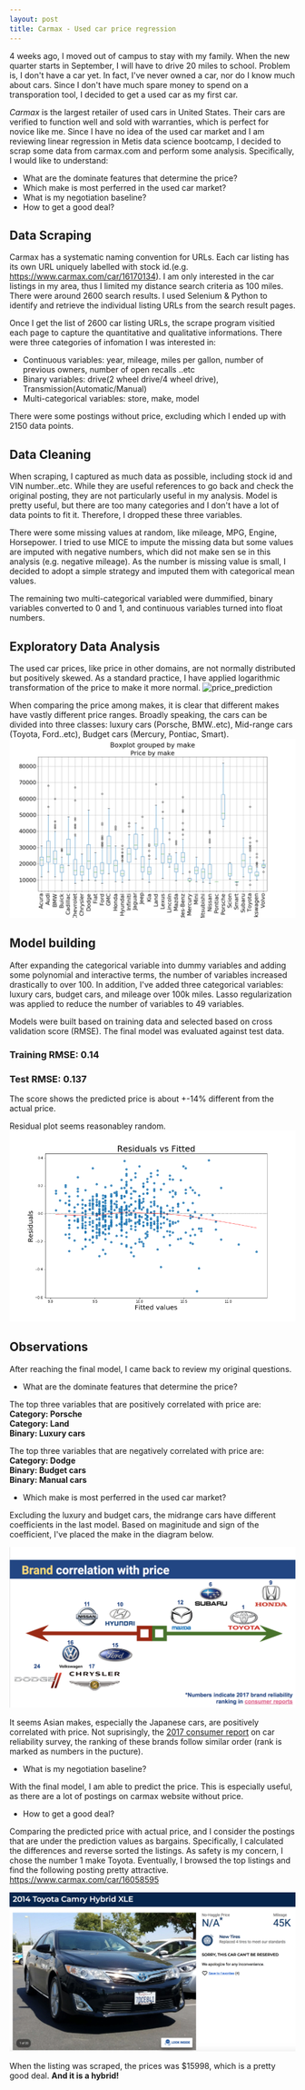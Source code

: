 ```yaml
---
layout: post
title: Carmax - Used car price regression 
---
```


4 weeks ago, I moved out of campus to stay with my family. When the new quarter starts in September, I will have to drive 20 miles to school. Problem is, I don't have a car yet. In fact, I've never owned a car, nor do I know much about cars. Since I don't have much spare money to spend on a transporation tool, I decided to get a used car as my first car.<br>

*Carmax* is the largest retailer of used cars in United States. Their cars are verified to function well and sold with warranties, which is perfect for novice like me. Since I have no idea of the used car market and I am reviewing linear regression in Metis data science bootcamp, I decided to scrap some data from carmax.com and perform some analysis. Specifically, I would like to understand:
- What are the dominate features that determine the price?
- Which make is most perferred in the used car market?
- What is my negotiation baseline?
- How to get a good deal?

## Data Scraping<br>
Carmax has a systematic naming convention for URLs. Each car listing has its own URL uniquely labelled with stock id.(e.g. https://www.carmax.com/car/16170134). I am only interested in the car listings in my area, thus I limited my distance search criteria as 100 miles. There were around 2600 search results. I used Selenium & Python to identify and retrieve the individual listing URLs from the search result pages.

Once I get the list of 2600 car listing URLs, the scrape program visitied each page to capture the quantitative and qualitative informations. There were three categories of infomation I was interested in:
- Continuous variables: year, mileage, miles per gallon, number of previous owners, number of open recalls ..etc
- Binary variables: drive(2 wheel drive/4 wheel drive), Transmission(Automatic/Manual)
- Multi-categorical variables: store, make, model

There were some postings without price, excluding which I ended up with 2150 data points.

## Data Cleaning
When scraping, I captured as much data as possible, including stock id and VIN number..etc. While they are useful references to go back and check the original posting, they are not particularly useful in my analysis. Model is pretty useful, but there are too many categories and I don't have a lot of data points to fit it. Therefore, I dropped these three variables.

There were some missing values at random, like mileage, MPG, Engine, Horsepower. I tried to use MICE to impute the missing data but some values are imputed with negative numbers, which did not make sen se in this analysis (e.g. negative mileage). As the number is missing value is small, I decided to adopt a simple strategy and imputed them with categorical mean values.

The remaining two multi-categorical variabled were dummified, binary variables converted to 0 and 1, and continuous variables turned into float numbers.

## Exploratory Data Analysis
The used car prices, like price in other domains, are not normally distributed but positively skewed. As a standard practice, I have applied logarithmic transformation of the price to make it more normal.
![price_prediction](https://leomaxx.github.io/public/price_transformation.png)

When comparing the price among makes, it is clear that different makes have vastly different price ranges. Broadly speaking, the cars can be divided into three classes: luxury cars (Porsche, BMW..etc), Mid-range cars (Toyota, Ford..etc), Budget cars
(Mercury, Pontiac, Smart).
![price by make](../public/make-price-boxplot.png)

## Model building
After expanding the categorical variable into dummy variables and adding some polynomial and interactive terms, the number of variables increased drastically to over 100. In addition, I've added three categorical variables: luxury cars, budget cars, and mileage over 100k miles. Lasso regularization was applied to reduce the number of variables to 49 variables. 

Models were built based on training data and selected based on cross validation score (RMSE). The final model was evaluated against test data.

### Training RMSE: 0.14
### Test RMSE: 0.137
The score shows the predicted price is about +-14% different from the actual price.

Residual plot seems reasonabley random. 
![residual plot](../public/final-model-residual.png)

## Observations
After reaching the final model, I came back to review my original questions.

- What are the dominate features that determine the price?

The top three variables that are positively correlated with price are:<br>
   **Category: Porsche**<br>
   **Category: Land**<br>
   **Binary: Luxury cars**<br>
  
The top three variables that are negatively correlated with price are:<br>
   **Category: Dodge**<br>
   **Binary: Budget cars**<br>
   **Binary: Manual cars**<br>

- Which make is most perferred in the used car market?

Excluding the luxury and budget cars, the midrange cars have different coefficients in the last model. Based on maginitude and sign of the coefficient, I've placed the make in the diagram below.

![correlation with make](../public/brand_price_correlation.png)

It seems Asian makes, especially the Japanese cars, are positively correlated with price. Not suprisingly, the [2017 consumer report](https://www.consumerreports.org/car-reliability-owner-satisfaction/car-brands-reliability-how-they-stack-up/) on car reliability survey, the ranking of these brands follow similar order (rank is marked as numbers in the pucture).

- What is my negotiation baseline?

With the final model, I am able to predict the price. This is especially useful, as there are a lot of postings on carmax website without price.

- How to get a good deal?

Comparing the predicted price with actual price, and I consider the postings that are under the prediction values as bargains. Specifically, I calculated the differences and reverse sorted the listings. As safety is my concern, I chose the number 1 make Toyota. Eventually, I browsed the top listings and find the following posting pretty attractive.
https://www.carmax.com/car/16058595

![camry](../public/camry.png)

When the listing was scraped, the prices was $15998, which is a pretty good deal. **And it is a hybrid!**
